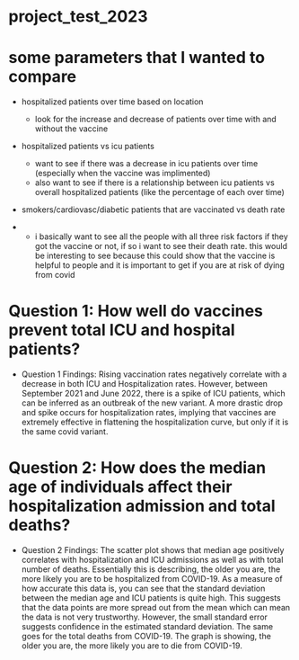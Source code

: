 # project_test_2023


# some parameters that I wanted to compare
* hospitalized patients over time based on location
  * look for the increase and decrease of patients over time with and without the vaccine

* hospitalized patients vs icu patients
  * want to see if there was a decrease in icu patients over time (especially when the vaccine was implimented)
  * also want to see if there is a relationship between icu patients vs overall hospitalized patients (like the percentage of each over time)
 
* smokers/cardiovasc/diabetic patients that are vaccinated vs death rate
* * i basically want to see all the people with all three risk factors if they got the vaccine or not, if so i want to see their death rate. this would be interesting to see because this could show that the vaccine is helpful to people and it is important to get if you are at risk of dying from covid

# Question 1: How well do vaccines prevent total ICU and hospital patients?

* Question 1 Findings: Rising vaccination rates negatively correlate with a decrease in both ICU and Hospitalization rates. However, between September 2021 and June 2022, there is a spike of ICU patients, which can be inferred as an outbreak of the new variant. A more drastic drop and spike occurs for hospitalization rates, implying that vaccines are extremely effective in flattening the hospitalization curve, but only if it is the same covid variant.

# Question 2:  How does the median age of individuals affect their hospitalization admission and total deaths?

* Question 2 Findings: The scatter plot shows that median age positively correlates with hospitalization and ICU admissions as well as with total number of deaths. Essentially this is describing, the older you are, the more likely you are to be hospitalized from COVID-19. As a measure of how accurate this data is, you can see that the standard deviation between the median age and ICU patients is quite high. This suggests that the data points are more spread out from the mean which can mean the data is not very trustworthy. However, the small standard error suggests confidence in the estimated standard deviation. The same goes for the total deaths from COVID-19. The graph is showing, the older you are, the more likely you are to die from COVID-19.
